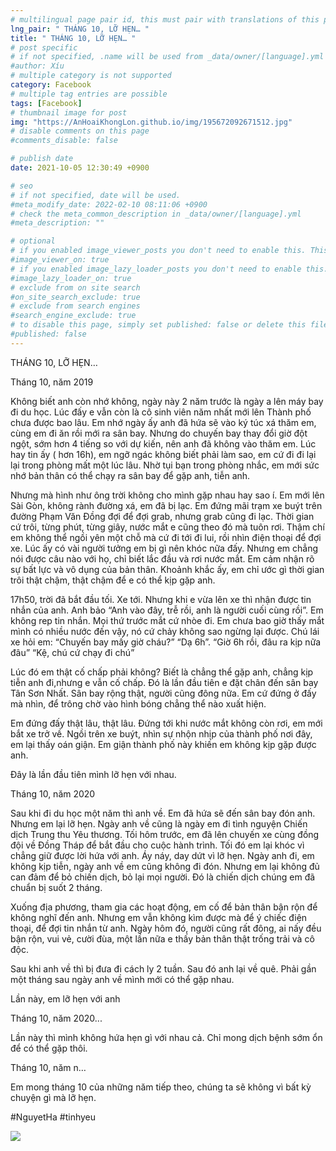 ```yaml
---
# multilingual page pair id, this must pair with translations of this page. (This name must be unique)
lng_pair: " THÁNG 10, LỠ HẸN… "
title: " THÁNG 10, LỠ HẸN… "
# post specific
# if not specified, .name will be used from _data/owner/[language].yml
#author: Xíu
# multiple category is not supported
category: Facebook
# multiple tag entries are possible
tags: [Facebook]
# thumbnail image for post
img: "https://AnHoaiKhongLon.github.io/img/195672092671512.jpg"
# disable comments on this page
#comments_disable: false

# publish date
date: 2021-10-05 12:30:49 +0900

# seo
# if not specified, date will be used.
#meta_modify_date: 2022-02-10 08:11:06 +0900
# check the meta_common_description in _data/owner/[language].yml
#meta_description: ""

# optional
# if you enabled image_viewer_posts you don't need to enable this. This is only if image_viewer_posts = false
#image_viewer_on: true
# if you enabled image_lazy_loader_posts you don't need to enable this. This is only if image_lazy_loader_posts = false
#image_lazy_loader_on: true
# exclude from on site search
#on_site_search_exclude: true
# exclude from search engines
#search_engine_exclude: true
# to disable this page, simply set published: false or delete this file
#published: false
---
```


<!-- outline-start -->

THÁNG 10, LỠ HẸN…

Tháng 10, năm 2019

Không biết anh còn nhớ không, ngày này 2 năm trước là ngày a lên máy bay đi du học. Lúc đấy e vẫn còn là cô sinh viên năm nhất mới lên Thành phố chưa được bao lâu. Em nhớ ngày ấy anh đã hứa sẽ vào ký túc xá thăm em, cùng em đi ăn rồi mới ra sân bay. Nhưng do chuyến bay thay đổi giờ đột ngột, sớm hơn 4 tiếng so với dự kiến, nên anh đã không vào thăm em. Lúc hay tin ấy ( hơn 16h), em ngỡ ngác không biết phải làm sao, em cứ đi đi lại lại trong phòng mất một lúc lâu. Nhờ tụi bạn trong phòng nhắc, em mới sức nhớ bản thân có thể chạy ra sân bay để gặp anh, tiễn anh.

Nhưng mà hình như ông trời không cho mình gặp nhau hay sao í. Em mới lên Sài Gòn, không rành đường xá, em đã bị lạc. Em đứng mãi trạm xe buýt trên đường Phạm Văn Đồng đợi để đợi grab, nhưng grab cũng đi lạc. Thời gian cứ trôi, từng phút, từng giây, nước mắt e cũng theo đó mà tuôn rơi. Thậm chí em không thể ngồi yên một chỗ mà cứ đi tới đi lui, rồi nhìn điện thoại để đợi xe. Lúc ấy có vài người tưởng em bị gì nên khóc nữa đấy. Nhưng em chẳng nói được câu nào với họ, chỉ biết lắc đầu và rơi nước mắt. Em cảm nhận rõ sự bất lực và vô dụng của bản thân. Khoảnh khắc ấy, em chỉ ước gì thời gian trôi thật chậm, thật chậm để e có thể kịp gặp anh.

17h50, trời đã bắt đầu tối. Xe tới. Nhưng khi e vừa lên xe thì nhận được tin nhắn của anh. Anh bảo “Anh vào đây, trễ rồi, anh là người cuối cùng rồi”. Em không rep tin nhắn. Mọi thứ trước mắt cứ nhòe đi. Em chưa bao giờ thấy mắt mình có nhiều nước đến vậy, nó cứ chảy không sao ngừng lại được. Chú lái xe hỏi em:
“Chuyến bay mấy giờ cháu?”
“Dạ 6h”.
“Giờ 6h rồi, đâu ra kịp nữa đâu”
“Kệ, chú cứ chạy đi chú”

Lúc đó em thật cố chấp phải không? Biết là chẳng thể gặp anh, chẳng kịp tiễn anh đi,nhưng e vẫn cố chấp. Đó là lần đầu tiên e đặt chân đến sân bay Tân Sơn Nhất. Sân bay rộng thật, người cũng đông nữa. Em cứ đứng ở đấy mà nhìn, để trông chờ vào hình bóng chẳng thể nào xuất hiện.

Em đứng đấy thật lâu, thật lâu. Đứng tới khi nước mắt không còn rơi, em mới bắt xe trở về. Ngồi trên xe buýt, nhìn sự nhộn nhịp của thành phố nơi đây, em lại thấy oán giận. Em giận thành phố này khiến em không kịp gặp được anh.

Đây là lần đầu tiên mình lỡ hẹn với nhau.

Tháng 10, năm 2020

Sau khi đi du học một năm thì anh về. Em đã hứa sẽ đến sân bay đón anh. Nhưng em lại lỡ hẹn. Ngày anh về cũng là ngày em đi tình nguyện Chiến dịch Trung thu Yêu thương. Tối hôm trước, em đã lên chuyến xe cùng đồng đội về Đồng Tháp để bắt đầu cho cuộc hành trình. Tối đó em lại khóc vì chẳng giữ được lời hứa với anh. Áy náy, day dứt vì lỡ hẹn. Ngày anh đi, em không kịp tiễn, ngày anh về em cũng không đi đón. Nhưng em lại không đủ can đảm để bỏ chiến dịch, bỏ lại mọi người. Đó là chiến dịch chúng em đã chuẩn bị suốt 2 tháng.

Xuống địa phương, tham gia các hoạt động, em cố để bản thân bận rộn để không nghĩ đến anh. Nhưng em vẫn không kìm được mà để ý chiếc điện thoại, để đợi tin nhắn từ anh. Ngày hôm đó, người cũng rất đông, ai nấy đều bận rộn, vui vẻ, cười đùa, một lần nữa e thấy bản thân thật trống trải và cô độc.

Sau khi anh về thì bị đưa đi cách ly 2 tuần. Sau đó anh lại về quê. Phải gần một tháng sau ngày anh về mình mới có thể gặp nhau.

Lần này, em lỡ hẹn với anh

Tháng 10, năm 2020...

Lần này thì mình không hứa hẹn gì với nhau cả. Chỉ mong dịch bệnh sớm ổn để có thể gặp thôi.

Tháng 10, năm n…

Em mong tháng 10 của những năm tiếp theo, chúng ta sẽ không vì bất kỳ chuyện gì mà lỡ hẹn.

#NguyetHa
#tinhyeu

<!-- outline-end -->

<img src= "https://AnHoaiKhongLon.github.io/img/195672092671512.jpg">